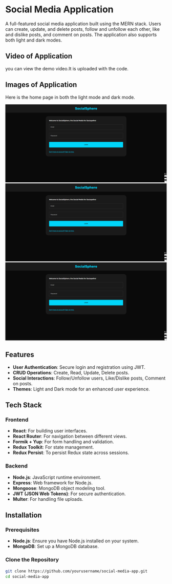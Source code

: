 # Social Media Application

A full-featured social media application built using the MERN stack. Users can create, update, and delete posts, follow and unfollow each other, like and dislike posts, and comment on posts. The application also supports both light and dark modes.

## Video of Application
you can view the demo video.It is uploaded with the code.

## Images of Application
Here is the home page in both the light mode and dark mode.

<img src="https://github.com/ItsMeAreebaAmjad/SocialMediaApp-MERN/blob/main/image1.png">
<img src="https://github.com/ItsMeAreebaAmjad/SocialMediaApp-MERN/blob/main/image1.png">
<img src="https://github.com/ItsMeAreebaAmjad/SocialMediaApp-MERN/blob/main/image1.png">

## Features

- **User Authentication**: Secure login and registration using JWT.
- **CRUD Operations**: Create, Read, Update, Delete posts.
- **Social Interactions**: Follow/Unfollow users, Like/Dislike posts, Comment on posts.
- **Themes**: Light and Dark mode for an enhanced user experience.

## Tech Stack

### Frontend

- **React**: For building user interfaces.
- **React Router**: For navigation between different views.
- **Formik + Yup**: For form handling and validation.
- **Redux Toolkit**: For state management.
- **Redux Persist**: To persist Redux state across sessions.

### Backend

- **Node.js**: JavaScript runtime environment.
- **Express**: Web framework for Node.js.
- **Mongoose**: MongoDB object modeling tool.
- **JWT (JSON Web Tokens)**: For secure authentication.
- **Multer**: For handling file uploads.

## Installation

### Prerequisites

- **Node.js**: Ensure you have Node.js installed on your system.
- **MongoDB**: Set up a MongoDB database.

### Clone the Repository

```bash
git clone https://github.com/yourusername/social-media-app.git
cd social-media-app
